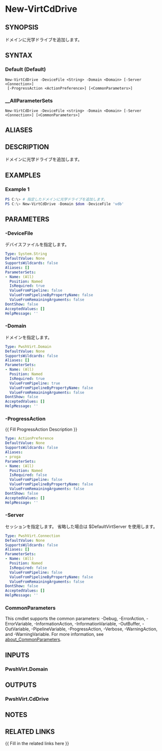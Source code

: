 ﻿---
document type: cmdlet
external help file: PwshVirt.dll-Help.xml
HelpUri: 
ms.date: 07/27/2025
PlatyPS schema version: 2024-05-01
---

# New-VirtCdDrive

## SYNOPSIS

ドメインに光学ドライブを追加します。

## SYNTAX

### Default (Default)

```
New-VirtCdDrive -DeviceFile <String> -Domain <Domain> [-Server <Connection>]
 [-ProgressAction <ActionPreference>] [<CommonParameters>]
```

### __AllParameterSets

```
New-VirtCdDrive -DeviceFile <string> -Domain <Domain> [-Server <Connection>] [<CommonParameters>]
```

## ALIASES

## DESCRIPTION

ドメインに光学ドライブを追加します。

## EXAMPLES

### Example 1

```powershell
PS C:\> # 指定したドメインに光学ドライブを追加します。
PS C:\> New-VirtCdDrive -Domain $dom -DeviceFile 'vdb'
```

## PARAMETERS

### -DeviceFile

デバイスファイルを指定します。

```yaml
Type: System.String
DefaultValue: None
SupportsWildcards: false
Aliases: []
ParameterSets:
- Name: (All)
  Position: Named
  IsRequired: true
  ValueFromPipeline: false
  ValueFromPipelineByPropertyName: false
  ValueFromRemainingArguments: false
DontShow: false
AcceptedValues: []
HelpMessage: ''
```

### -Domain

ドメインを指定します。

```yaml
Type: PwshVirt.Domain
DefaultValue: None
SupportsWildcards: false
Aliases: []
ParameterSets:
- Name: (All)
  Position: Named
  IsRequired: true
  ValueFromPipeline: true
  ValueFromPipelineByPropertyName: false
  ValueFromRemainingArguments: false
DontShow: false
AcceptedValues: []
HelpMessage: ''
```

### -ProgressAction

{{ Fill ProgressAction Description }}

```yaml
Type: ActionPreference
DefaultValue: None
SupportsWildcards: false
Aliases:
- proga
ParameterSets:
- Name: (All)
  Position: Named
  IsRequired: false
  ValueFromPipeline: false
  ValueFromPipelineByPropertyName: false
  ValueFromRemainingArguments: false
DontShow: false
AcceptedValues: []
HelpMessage: ''
```

### -Server

セッションを指定します。
省略した場合は $DefaultVirtServer を使用します。

```yaml
Type: PwshVirt.Connection
DefaultValue: None
SupportsWildcards: false
Aliases: []
ParameterSets:
- Name: (All)
  Position: Named
  IsRequired: false
  ValueFromPipeline: false
  ValueFromPipelineByPropertyName: false
  ValueFromRemainingArguments: false
DontShow: false
AcceptedValues: []
HelpMessage: ''
```

### CommonParameters

This cmdlet supports the common parameters: -Debug, -ErrorAction, -ErrorVariable,
-InformationAction, -InformationVariable, -OutBuffer, -OutVariable, -PipelineVariable,
-ProgressAction, -Verbose, -WarningAction, and -WarningVariable. For more information, see
[about_CommonParameters](https://go.microsoft.com/fwlink/?LinkID=113216).

## INPUTS

### PwshVirt.Domain

## OUTPUTS

### PwshVirt.CdDrive

## NOTES

## RELATED LINKS

{{ Fill in the related links here }}


